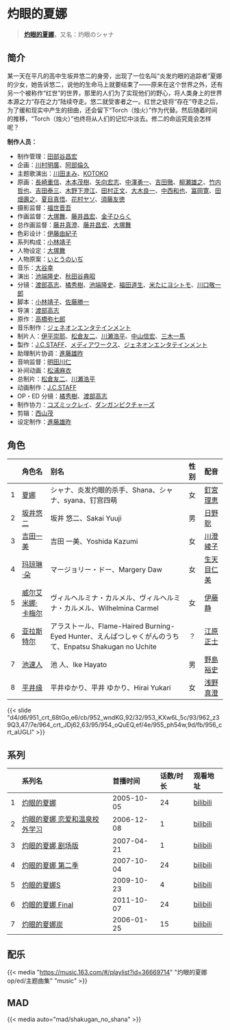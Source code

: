 # 灼眼的夏娜


> <u>**[灼眼的夏娜](https://bgm.tv/subject/490)**</u>，又名：灼眼のシャナ

## 简介

某一天在平凡的高中生坂井悠二的身旁，出现了一位名叫“炎发灼眼的追踪者”夏娜的少女，她告诉悠二，说他的生命马上就要结束了——原来在这个世界之外，还有另一个被称作“红世”的世界，那里的人们为了实现他们的野心，将人类身上的世界本源之力“存在之力”陆续夺走。悠二就受害者之一。红世之徒将“存在”夺走之后，为了缓和现实中产生的扭曲，还会留下“Torch（烛火）”作为代替。然后随着时间的推移，“Torch（烛火）”也终将从人们的记忆中淡去。修二的命运究竟会怎样呢？


**制作人员：**
- 制作管理：[田部谷昌宏](https://bgm.tv/person/35115)
- 企画：[川村明廣](https://bgm.tv/person/238)、[阿部倫久](https://bgm.tv/person/1355)
- 主题歌演出：[川田まみ](https://bgm.tv/person/5747)、[KOTOKO](https://bgm.tv/person/5733)
- 原画：[長崎重信](https://bgm.tv/person/11549)、[木本茂樹](https://bgm.tv/person/12213)、[矢向宏志](https://bgm.tv/person/12763)、[中澤勇一](https://bgm.tv/person/11380)、[吉田徹](https://bgm.tv/person/418)、[柳瀬雄之](https://bgm.tv/person/2435)、[竹内哲也](https://bgm.tv/person/3047)、[吉田泰三](https://bgm.tv/person/10005)、[木野下澄江](https://bgm.tv/person/12878)、[田村正文](https://bgm.tv/person/12608)、[大木良一](https://bgm.tv/person/158)、[中西和也](https://bgm.tv/person/32387)、[冨岡寛](https://bgm.tv/person/12227)、[田畑壽之](https://bgm.tv/person/13809)、[夏目真悟](https://bgm.tv/person/11568)、[花村ヤソ](https://bgm.tv/person/24541)、[須藤友徳](https://bgm.tv/person/3139)
- 摄影监督：[福世晋吾](https://bgm.tv/person/1141)
- 作画监督：[大塚舞](https://bgm.tv/person/2901)、[藤井昌宏](https://bgm.tv/person/2595)、[金子ひらく](https://bgm.tv/person/6354)
- 总作画监督：[藤井真澄](https://bgm.tv/person/11671)、[藤井昌宏](https://bgm.tv/person/2595)、[大塚舞](https://bgm.tv/person/2901)
- 色彩设计：[伊藤由紀子](https://bgm.tv/person/1076)
- 系列构成：[小林靖子](https://bgm.tv/person/345)
- 人物设定：[大塚舞](https://bgm.tv/person/2901)
- 人物原案：[いとうのいぢ](https://bgm.tv/person/2031)
- 音乐：[大谷幸](https://bgm.tv/person/234)
- 演出：[池端隆史](https://bgm.tv/person/1614)、[秋田谷典昭](https://bgm.tv/person/7549)
- 分镜：[渡部高志](https://bgm.tv/person/172)、[橘秀樹](https://bgm.tv/person/746)、[池端隆史](https://bgm.tv/person/1614)、[福田道生](https://bgm.tv/person/2610)、[米たにヨシトモ](https://bgm.tv/person/1270)、[川口敬一郎](https://bgm.tv/person/3086)
- 脚本：[小林靖子](https://bgm.tv/person/345)、[佐藤勝一](https://bgm.tv/person/822)
- 导演：[渡部高志](https://bgm.tv/person/172)
- 原作：[高橋弥七郎](https://bgm.tv/person/2900)
- 音乐制作：[ジェネオンエンタテインメント](https://bgm.tv/person/1470)
- 制片人：[伊平崇耶](https://bgm.tv/person/12024)、[松倉友二](https://bgm.tv/person/2654)、[川瀬浩平](https://bgm.tv/person/6755)、[中山信宏](https://bgm.tv/person/5777)、[三木一馬](https://bgm.tv/person/5778)
- 製作：[J.C.STAFF](https://bgm.tv/person/390)、[メディアワークス](https://bgm.tv/person/619)、[ジェネオンエンタテインメント](https://bgm.tv/person/1470)
- 助理制片协调：[進藤雄昨](https://bgm.tv/person/49989)
- 音响监督：[明田川仁](https://bgm.tv/person/477)
- 补间动画：[松浦麻衣](https://bgm.tv/person/6162)
- 总制片：[松倉友二](https://bgm.tv/person/2654)、[川瀬浩平](https://bgm.tv/person/6755)
- 动画制作：[J.C.STAFF](https://bgm.tv/person/390)
- OP・ED 分镜：[橘秀樹](https://bgm.tv/person/746)、[渡部高志](https://bgm.tv/person/172)
- 制作协力：[コズミックレイ](https://bgm.tv/person/38273)、[ダンガンピクチャーズ](https://bgm.tv/person/31845)
- 剪辑：[西山茂](https://bgm.tv/person/6004)
- 设定制作：[進藤雄昨](https://bgm.tv/person/49989)

## 角色

|     |   角色名   |   别名  | 性别 |  配音  |
|:--- |:------  |:----      |:---  |:--   |
| 1 | [夏娜](https://bgm.tv/character/951) | シャナ、炎发灼眼的杀手、Shana、シャナ、syana、钉宫四萌 | 女 | [釘宮理恵](https://bgm.tv/person/3936) |
| 2 | [坂井悠二](https://bgm.tv/character/952) | 坂井 悠二、Sakai Yuuji | 男 | [日野聡](https://bgm.tv/person/4256) |
| 3 | [吉田一美](https://bgm.tv/character/953) | 吉田 一美、Yoshida Kazumi | 女 | [川澄綾子](https://bgm.tv/person/740) |
| 4 | [玛琼琳·朵](https://bgm.tv/character/962) | マージョリー・ドー、Margery Daw | 女 | [生天目仁美](https://bgm.tv/person/4394) |
| 5 | [威尔艾米娜·卡梅尔](https://bgm.tv/character/964) | ヴィルヘルミナ・カルメル、ヴィルヘルミナ・カルメル、Wilhelmina Carmel | 女 | [伊藤静](https://bgm.tv/person/4272) |
| 6 | [亚拉斯特尔](https://bgm.tv/character/954) | アラストール、Flame-Haired Burning-Eyed Hunter、えんぱつしゃくがんのうちて、Enpatsu Shakugan no Uchite | ？ | [江原正士](https://bgm.tv/person/4164) |
| 7 | [池速人](https://bgm.tv/character/955) | 池 人、Ike Hayato | 男 | [野島裕史](https://bgm.tv/person/3878) |
| 8 | [平井缘](https://bgm.tv/character/956) | 平井ゆかり、平井 ゆかり、Hirai Yukari | 女 | [浅野真澄](https://bgm.tv/person/3841) |

{{< slide "d4/d6/951_crt_68tGo,e6/cb/952_wndKG,92/32/953_KXw6L,5c/93/962_z39Q3,47/7e/964_crt_JDj62,63/95/954_oQuEQ,ef/4e/955_ph54w,9d/fb/956_crt_aUGLI" >}}

## 系列

|     | 系列名             | 首播时间       | 话数/时长 | 观看地址                                                      |
|:----|:----------------|:-----------|:------|:----------------------------------------------------------|
| 1   |[灼眼的夏娜](https://bgm.tv/subject/490)| 2005-10-05 | 24    | [bilibili](https://www.bilibili.com/bangumi/play/ep29335) |
| 2   |[灼眼的夏娜 恋爱和温泉校外学习](https://bgm.tv/subject/1868)| 2006-12-08 | 1     | [bilibili](https://www.bilibili.com/bangumi/play/ss1607)  |
| 3   |[灼眼的夏娜 剧场版](https://bgm.tv/subject/1862)| 2007-04-21 | 1     | [bilibili](https://www.bilibili.com/bangumi/play/ss1609)  |
| 4   |[灼眼的夏娜 第二季](https://bgm.tv/subject/491)| 2007-10-04 | 24    | [bilibili](https://www.bilibili.com/bangumi/play/ss1602)  |
| 5   |[灼眼的夏娜S](https://bgm.tv/subject/3110)| 2009-10-23 | 4     | [bilibili](https://www.bilibili.com/bangumi/play/ss1605)  |
| 6   |[灼眼的夏娜 Final](https://bgm.tv/subject/18631)| 2011-10-07 | 24    | [bilibili](https://www.bilibili.com/bangumi/play/ss1603)  |
| 7   |[灼眼的夏娜炭](https://bgm.tv/subject/5109)| 2006-01-25 | 15    | [bilibili](https://www.bilibili.com/bangumi/play/ss4949)  |

## 配乐

{{< media "https://music.163.com/#/playlist?id=36669714"
"灼眼的夏娜op/ed/主题曲集"
"music" >}}
## MAD

{{< media auto="mad/shakugan_no_shana" >}}
